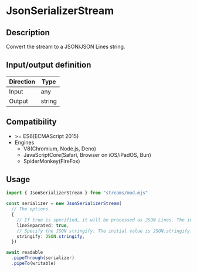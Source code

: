 # JsonSerializerStream

## Description
Convert the stream to a JSON/JSON Lines string.

## Input/output definition
|Direction|Type|
|-|-|
|Input|any|
|Output|string|

## Compatibility
* \>= ES6(ECMAScript 2015)
* Engines
  * V8(Chromium, Node.js, Deno)
  * JavaScriptCore(Safari, Browser on iOS/iPadOS, Bun)
  * SpiderMonkey(FireFox)

## Usage
```ts
import { JsonSerializerStream } from "streams/mod.mjs"

const serializer = new JsonSerializerStream(
  // The options.
  {
    // If true is specified, it will be processed as JSON Lines. The initial value is false.
    lineSeparated: true,
    // Specify the JSON stringify. The initial value is JSON.stringify.
    stringify: JSON.stringify,
  })

await readable
  .pipeThrough(serializer)
  .pipeTo(writable)
```